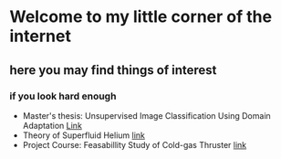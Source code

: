 # Welcome to my little corner of the internet
## here you may find things of interest
### if you look hard enough

* Master's thesis: Unsupervised Image Classification Using Domain Adaptation [Link](main/project_papers/Exjobb.pdf)
* Theory of Superfluid Helium [link](joelbjervig.github.io/Aiken_Taziny_Bjervig.pdf)
* Project Course: Feasabillity Study of Cold-gas Thruster [link](joelbjervig.github.io/Gom_Space_project.pdf)
